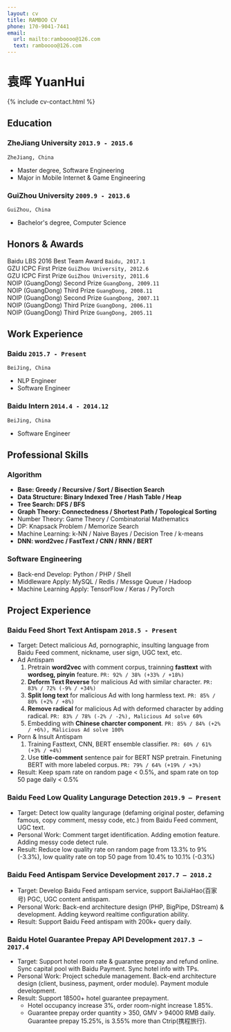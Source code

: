 ```yaml
---
layout: cv
title: RAMBOO CV
phone: 170-9041-7441
email:
  url: mailto:ramboooo@126.com
  text: ramboooo@126.com
---
```


# 袁晖 YuanHui

<!--
include contact information from the front matter
Supported arguments:
    - homepage: url, text
    - phone
    - email
-->

{% include cv-contact.html %}

## Education

### **ZheJiang University** `2013.9 - 2015.6`

```
ZheJiang, China
```

* Master degree, Software Engineering
* Major in Mobile Internet & Game Engineering

### **GuiZhou University** `2009.9 - 2013.6`

```
GuiZhou, China
```

* Bachelor's degree, Computer Science

## Honors & Awards

Baidu LBS 2016 Best Team Award `Baidu, 2017.1` <br>
GZU ICPC First Prize `GuiZhou University, 2012.6` <br>
GZU ICPC First Prize `GuiZhou University, 2011.6` <br>
NOIP (GuangDong) Second Prize `GuangDong, 2009.11` <br>
NOIP (GuangDong) Third Prize `GuangDong, 2008.11` <br>
NOIP (GuangDong) Second Prize `GuangDong, 2007.11` <br>
NOIP (GuangDong) Third Prize `GuangDong, 2006.11` <br>
NOIP (GuangDong) Third Prize `GuangDong, 2005.11` <br>

## Work Experience

### **Baidu** `2015.7 - Present`

```
BeiJing, China
```

* NLP Engineer
* Software Engineer

### **Baidu Intern** `2014.4 - 2014.12`

```
BeiJing, China
```

* Software Engineer

## Professional Skills

### **Algorithm**

* **Base: Greedy / Recursive / Sort / Bisection Search**
* **Data Structure: Binary Indexed Tree / Hash Table / Heap**
* **Tree Search: DFS / BFS**
* **Graph Theory: Connectedness / Shortest Path / Topological Sorting**
* Number Theory: Game Theory / Combinatorial Mathematics
* DP: Knapsack Problem / Memorize Search
* Machine Learning: k-NN / Naive Bayes / Decision Tree / k-means
* **DNN: word2vec / FastText / CNN / RNN / BERT**

### **Software Engineering**

* Back-end Develop: Python / PHP / Shell
* Middleware Apply: MySQL / Redis / Messge Queue / Hadoop
* Machine Learning Apply: TensorFlow / Keras / PyTorch

## Project Experience

### **Baidu Feed Short Text Antispam** `2018.5 - Present`

* Target: Detect malicious Ad, pornographic, insulting language from Baidu Feed comment, nickname, user sign, UGC text, etc.
* Ad Antispam<!-- : Data Normalize, Deform word recall, Deform text Reverse, Fasttext model training, Ad detect rule. -->
    1. Pretrain **word2vec** with comment corpus, trainning **fasttext** with **wordseg, pinyin** feature.
    `PR: 92% / 38% (+33% / +18%)`
    2. **Deform Text Reverse** for malicious Ad with similar character.
    `PR: 83% / 72% (-9% / +34%)`
    3. **Split long text** for malicious Ad with long harmless text.
    `PR: 85% / 80% (+2% / +8%)`
    4. **Remove radical** for malicious Ad with deformed character by adding radical.
    `PR: 83% / 78% (-2% / -2%), Malicious Ad solve 60%`
    5. Embedding with **Chinese charcter component**.
    `PR: 85% / 84% (+2% / +6%), Malicious Ad solve 100%`
* Porn & Insult Antispam
    1.  Training Fasttext, CNN, BERT ensemble classifier.
    `PR: 60% / 61% (+3% / +4%)`
    2.  Use **title-comment** sentence pair for BERT NSP pretrain. Finetuning BERT with more labeled corpus.
    `PR: 79% / 64% (+19% / +3%)`
* Result: Keep spam rate on random page < 0.5%, and spam rate on top 50 page daily < 0.5%

### **Baidu Feed Low Quality Langurage Detection** `2019.9 – Present`

* Target: Detect low quality langurage (defaming original poster, defaming famous, copy comment, messy code, etc.) from Baidu Feed comment, UGC text.
* Personal Work: Comment target identification. Adding emotion feature. Adding messy code detect rule.
* Result: Reduce low quality rate on random page from 13.3% to 9% (-3.3%), low quality rate on top 50 page from 10.4% to 10.1% (-0.3%)

### **Baidu Feed Antispam Service Development** `2017.7 – 2018.2`

* Target: Develop Baidu Feed antispam service, support BaiJiaHao(百家号) PGC, UGC content antispam.
* Personal Work: Back-end architecture design (PHP, BigPipe, DStream) & development. Adding keyword realtime configuration ability.
* Result: Support Baidu Feed antispam with 200k+ query daily.

<!-- ### **相关知识推荐，策略研发** `2017.5 – 2017.6 `

* Target: 百度feed文章落地页添加相关知识推荐卡片槽位，展示文章主题相关的百科词条。
* Personal Work: 数据流接入，主题模型效果调优。
* Result: 百科知识模块分发2.6万，展现226万（占feed全量0.5%），点展比1.33%；召回百科落地页平均时长+0.9秒/每篇(+1.23%)；
 -->
### **Baidu Hotel Guarantee Prepay API Development** `2017.3 – 2017.4`

* Target: Support hotel room rate & guarantee prepay and refund online. Sync capital pool with Baidu Payment. Sync hotel info with TPs.
* Personal Work: Project schedule management. Back-end architecture design (client, business, payment, order module). Payment module development.
* Result: Support 18500+ hotel guarantee prepayment.
	- Hotel occupancy increase 3%, order room-night increase 1.85%.
	- Guarantee prepay order quantity > 350, GMV > 94000 RMB daily. Guarantee prepay 15.25%, is 3.55% more than Ctrip(携程旅行).

<!-- ### **酒店商家自促，服务端研发接口人** `2016.12 – 2017.1`

* Target: 支持酒店商家线上预定流程自营销，同时获取C端优质曝光位。
* Personal Work: 项目管理；系统架构设计，营销模块商家资金池开发。

### **酒店营销平台，服务端研发负责人** `2015.7 – 2016.11`

* Target: 支持代金券优惠、下单立减等运营功能。
* Personal Work: 技术优化5+项（API并行化、异步等）；平台功能扩展10+项（随机、周期、推送、下单分享等）
* Result: API平响从秒级优化至毫秒级，运营活动迭代从周级缩短至2天，扩展至3个业务线，运营关联订单GMV14.72亿（2016上半年）

### **机票预订，服务端研发** `2015.12`

* Target: 接入携程机票预订业务。
* Personal Work: 系统架构设计，订单中心模块功能实现。

### **分布式流程控制引擎，服务端研发** `2014.10 – 2014.12`

* Target: 基于DAG的任务自动化处理服务。
* Personal Work: 任务调度DAG流程设计，任务调度引擎开发。
* Result: 地图内业工艺整体流程时间从天级减少至8h内。

### **百度地图内业数据管理系统，服务端研发** `2014.4 – 2014.12`

* Target: 支持底图数据内业生产流程。
* Personal Work: 流程优化，接入数据工具10+项，系统功能实现。
 -->